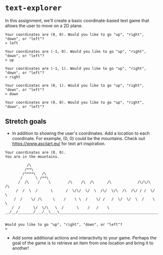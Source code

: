 # `text-explorer`

In this assignment, we'll create a basic coordinate-based text game that allows the user to move on a 2D plane.

```
Your coordinates are (0, 0). Would you like to go "up", "right", "down", or "left"?
> left

Your coordinates are (-1, 0). Would you like to go "up", "right", "down", or "left"?
> up

Your coordinates are (-1, 1). Would you like to go "up", "right", "down", or "left"?
> right

Your coordinates are (0, 1). Would you like to go "up", "right", "down", or "left"?
> down

Your coordinates are (0, 0). Would you like to go "up", "right", "down", or "left"?
```

## Stretch goals

* In addition to showing the user's coordinates. Add a location to each coordinate. For example, (0, 0) could be the mountains. Check out https://www.asciiart.eu/ for text art inspiration.

```
Your coordinates are (0, 0).
You are in the mountains.

          /\
         /**\
        /****\   /\
       /      \ /**\
      /  /\    /    \        /\    /\  /\      /\            /\/\/\  /\
     /  /  \  /      \      /  \/\/  \/  \  /\/  \/\  /\  /\/ / /  \/  \
    /  /    \/ /\     \    /    \ \  /    \/ /   /  \/  \/  \  /    \   \
   /  /      \/  \/\   \  /      \    /   /    \
__/__/_______/___/__\___\__________________________________________________


Would you like to go "up", "right", "down", or "left"?
>
```

* Add some additional actions and interactivity to your game. Perhaps the goal of the game is to retrieve an item from one location and bring it to another!
